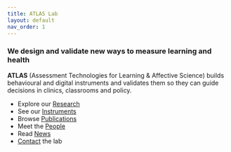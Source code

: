 ```yaml
---
title: ATLAS Lab
layout: default
nav_order: 1
---
```


### We design and validate new ways to measure learning and health

**ATLAS** (Assessment Technologies for Learning & Affective Science) builds behavioural and digital instruments and validates them so they can guide decisions in clinics, classrooms and policy.

- Explore our [Research](research.md)
- See our [Instruments](instruments.md)
- Browse [Publications](publications.md)
- Meet the [People](people.md)
- Read [News](news.md)
- [Contact](contact.md) the lab